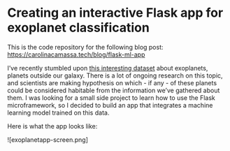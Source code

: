 # Creating an interactive Flask app for exoplanet classification

This is the code repository for the following blog post: https://carolinacamassa.tech/blog/flask-ml-app

I’ve recently stumbled upon [this interesting dataset](http://phl.upr.edu/projects/habitable-exoplanets-catalog/data/database) about exoplanets, planets outside our galaxy. There is a lot of ongoing research on this topic, and scientists are making hypothesis on which - if any - of these planets could be considered habitable from the information we’ve gathered about them. I was looking for a small side project to learn how to use the Flask microframework, so I decided to build an app that integrates a machine learning model trained on this data.

Here is what the app looks like:

![exoplanetapp-screen.png]
